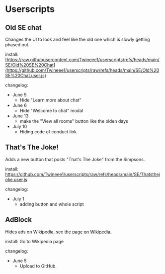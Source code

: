 # Userscripts

## Old SE chat
Changes the UI to look and feel like the old one which is slowly getting phased out.

install: [https://raw.githubusercontent.com/Twineee1/userscripts/refs/heads/main/SE/Old%20SE%20Chat](https://github.com/Twineee1/userscripts/raw/refs/heads/main/SE/Old%20SE%20Chat.user.js)

changelog:

- June 5  
  - Hide "Learn more about chat"
- June 6
  - Hide "Welcome to chat" modal
- June 13
  - make the "View all rooms" button like the olden days
- July 10
  - Hiding code of conduct link  

## That's The Joke!
Adds a new button that posts "That's The Joke" from the Simpsons.

install: https://github.com/Twineee1/userscripts/raw/refs/heads/main/SE/Thatsthejoke.user.js

changelog:

- July 1
  - adding button and whole script
   
## AdBlock
Hides ads on Wikipedia, see [the page on Wikipedia.](https://en.wikipedia.org/wiki/User:Twineeea/AdBlock)


install: Go to Wikipedia page


changelog:

- June 5
   - Upload to GitHub.
